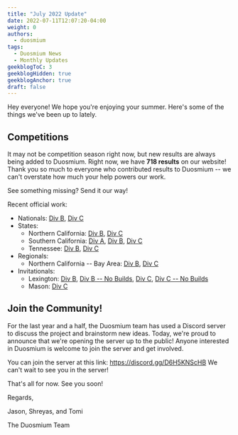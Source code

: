 ```yaml
---
title: "July 2022 Update"
date: 2022-07-11T12:07:20-04:00
weight: 0
authors:
  - duosmium
tags:
  - Duosmium News
  - Monthly Updates
geekblogToC: 3
geekblogHidden: true
geekblogAnchor: true
draft: false 
---
```

Hey everyone! We hope you're enjoying your summer. Here's some of the things we've been up to lately.

## Competitions

It may not be competition season right now, but new results are always being added to Duosmium. Right now, we have **718 results** on our website!
Thank you so much to everyone who contributed results to Duosmium -- we can't overstate how much your help powers our work.

See something missing? Send it our way!

Recent official work:

* Nationals: [Div B](https://www.duosmium.org/results/2022-05-14_nationals_b/), [Div C](https://www.duosmium.org/results/2022-05-14_nationals_c/)
* States:
  * Northern California: [Div B](https://www.duosmium.org/results/2022-04-02_nCA_states_b/), [Div C](https://www.duosmium.org/results/2022-04-02_nCA_states_c/)
  * Southern California: [Div A](https://www.duosmium.org/results/2022-03-05_sCA_states_a/), [Div B](https://www.duosmium.org/results/2022-04-02_sCA_states_b/), [Div C](https://www.duosmium.org/results/2022-04-02_sCA_states_c/)
  * Tennessee: [Div B](https://www.duosmium.org/results/2022-04-09_TN_states_b/), [Div C](https://www.duosmium.org/results/2022-04-09_TN_states_c/)
* Regionals:
  * Northern California -- Bay Area: [Div B](https://www.duosmium.org/results/2022-03-05_nCA_bay_area_regional_b/), [Div C](https://www.duosmium.org/results/2022-03-05_nCA_bay_area_regional_c/)
* Invitationals:
  * Lexington: [Div B](https://www.duosmium.org/results/2022-04-15_lexington_invitational_b/), [Div B -- No Builds](https://www.duosmium.org/results/2022-04-15_lexington_invitational_no_builds_b/), [Div C](https://www.duosmium.org/results/2022-04-15_lexington_invitational_c/), [Div C -- No Builds](https://www.duosmium.org/results/2022-04-15_lexington_invitational_no_builds_c/)
  * Mason: [Div C](https://www.duosmium.org/results/2022-03-19_mason_invitational_c/)

## Join the Community!

For the last year and a half, the Duosmium team has used a Discord server to discuss the project and brainstorm new ideas. Today, we're proud to announce that we're opening the server up to the public! Anyone interested in Duosmium is welcome to join the server and get involved.

You can join the server at this link: https://discord.gg/D6H5KNScHB We can't wait to see you in the server!

That's all for now. See you soon!

Regards,

Jason, Shreyas, and Tomi

The Duosmium Team

